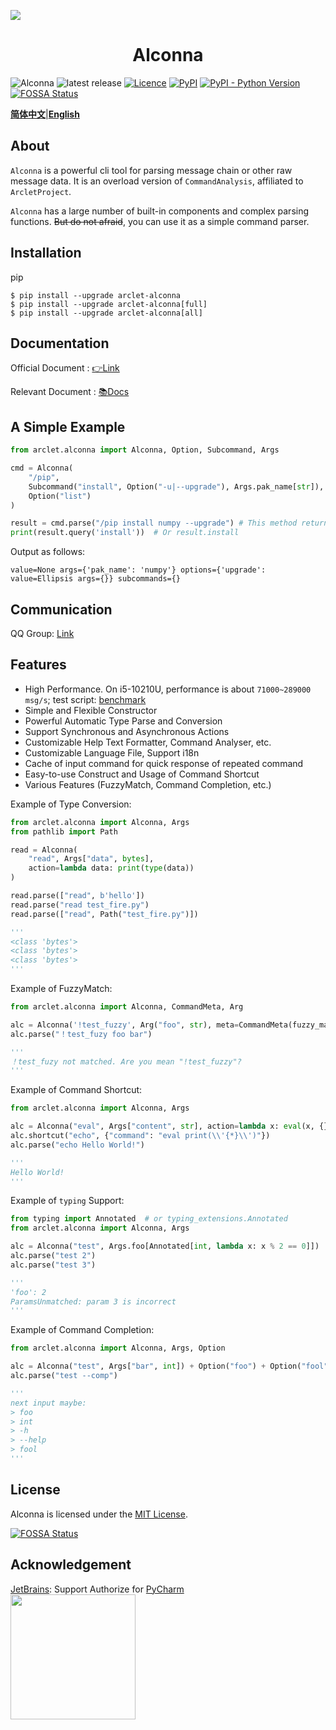 ![](https://socialify.git.ci/ArcletProject/Alconna/image?description=1&descriptionEditable=A%20High-performance%2C%20Generality%2C%20Humane%20Command%20Line%20Arguments%20Parser%20Library.&font=Inter&forks=1&issues=1&language=1&logo=https%3A%2F%2Favatars.githubusercontent.com%2Fu%2F42648639%3Fs%3D400%26u%3Da81d93f3683d0a3b7d38ea8e6a4903355986e8c7%26v%3D4&name=1&owner=1&pattern=Brick%20Wall&stargazers=1&theme=Light)

<div align="center"> 

# Alconna

</div>

![Alconna](https://img.shields.io/badge/Arclet-Alconna-2564c2.svg)
![latest release](https://img.shields.io/github/release/ArcletProject/Alconna)
[![Licence](https://img.shields.io/github/license/ArcletProject/Alconna)](https://github.com/ArcletProject/Alconna/blob/master/LICENSE)
[![PyPI](https://img.shields.io/pypi/v/arclet-alconna)](https://pypi.org/project/arclet-alconna)
[![PyPI - Python Version](https://img.shields.io/pypi/pyversions/arclet-alconna)](https://www.python.org/)
[![FOSSA Status](https://app.fossa.com/api/projects/git%2Bgithub.com%2FArcletProject%2FAlconna.svg?type=shield)](https://app.fossa.com/projects/git%2Bgithub.com%2FArcletProject%2FAlconna?ref=badge_shield)

[**简体中文**](README.md)|[**English**](README-EN.md)

## About

`Alconna` is a powerful cli tool for parsing message chain or other raw message data. It is an overload version of `CommandAnalysis`, affiliated to `ArcletProject`.

`Alconna` has a large number of built-in components and complex parsing functions. ~~But do not afraid~~, you can use it as a simple command parser.

## Installation

pip
```shell
$ pip install --upgrade arclet-alconna
$ pip install --upgrade arclet-alconna[full]
$ pip install --upgrade arclet-alconna[all]
```

## Documentation

Official Document : [👉Link](https://arcletproject.github.io/docs/alconna/tutorial)

Relevant Document : [📚Docs](https://graiax.cn/guide/message_parser/alconna.html)

## A Simple Example

```python
from arclet.alconna import Alconna, Option, Subcommand, Args

cmd = Alconna(
    "/pip",
    Subcommand("install", Option("-u|--upgrade"), Args.pak_name[str]),
    Option("list")
)

result = cmd.parse("/pip install numpy --upgrade") # This method returns an 'Arparma' class instance.
print(result.query('install'))  # Or result.install
```

Output as follows:
```
value=None args={'pak_name': 'numpy'} options={'upgrade': value=Ellipsis args={}} subcommands={}
```

## Communication

QQ Group: [Link](https://jq.qq.com/?_wv=1027&k=PUPOnCSH)

## Features

* High Performance. On i5-10210U, performance is about `71000~289000 msg/s`; test script: [benchmark](benchmark.py) 
* Simple and Flexible Constructor 
* Powerful Automatic Type Parse and Conversion
* Support Synchronous and Asynchronous Actions
* Customizable Help Text Formatter, Command Analyser, etc.
* Customizable Language File, Support i18n
* Cache of input command for quick response of repeated command
* Easy-to-use Construct and Usage of Command Shortcut
* Various Features (FuzzyMatch, Command Completion, etc.)

Example of Type Conversion:

```python
from arclet.alconna import Alconna, Args
from pathlib import Path

read = Alconna(
    "read", Args["data", bytes], 
    action=lambda data: print(type(data))
)

read.parse(["read", b'hello'])
read.parse("read test_fire.py")
read.parse(["read", Path("test_fire.py")])

'''
<class 'bytes'>
<class 'bytes'>
<class 'bytes'>
'''
```

Example of FuzzyMatch:

```python
from arclet.alconna import Alconna, CommandMeta, Arg

alc = Alconna('!test_fuzzy', Arg("foo", str), meta=CommandMeta(fuzzy_match=True))
alc.parse("！test_fuzy foo bar")

'''
！test_fuzy not matched. Are you mean "!test_fuzzy"?
'''
```

Example of Command Shortcut:
```python
from arclet.alconna import Alconna, Args

alc = Alconna("eval", Args["content", str], action=lambda x: eval(x, {}, {}))
alc.shortcut("echo", {"command": "eval print(\\'{*}\\')"})
alc.parse("echo Hello World!")

'''
Hello World!
'''
```

Example of `typing` Support:
```python
from typing import Annotated  # or typing_extensions.Annotated
from arclet.alconna import Alconna, Args

alc = Alconna("test", Args.foo[Annotated[int, lambda x: x % 2 == 0]])
alc.parse("test 2")
alc.parse("test 3")

'''
'foo': 2
ParamsUnmatched: param 3 is incorrect
'''
```


Example of Command Completion:
```python
from arclet.alconna import Alconna, Args, Option

alc = Alconna("test", Args["bar", int]) + Option("foo") + Option("fool")
alc.parse("test --comp")

'''
next input maybe:
> foo
> int
> -h
> --help
> fool
'''
```

## License

Alconna is licensed under the [MIT License](LICENSE).

[![FOSSA Status](https://app.fossa.com/api/projects/git%2Bgithub.com%2FArcletProject%2FAlconna.svg?type=large)](https://app.fossa.com/projects/git%2Bgithub.com%2FArcletProject%2FAlconna?ref=badge_large)

## Acknowledgement

[JetBrains](https://www.jetbrains.com/): Support Authorize for [PyCharm](https://www.jetbrains.com/pycharm/)<br>
[<img src="https://cdn.jsdelivr.net/gh/Kyomotoi/CDN@master/noting/jetbrains-variant-3.png" width="200"/>](https://www.jetbrains.com/)